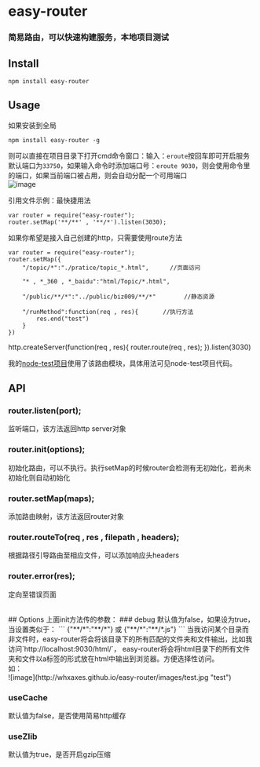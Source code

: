 # easy-router

### 简易路由，可以快速构建服务，本地项目测试

## Install
    npm install easy-router

## Usage
如果安装到全局
```
npm install easy-router -g
```
则可以直接在项目目录下打开cmd命令窗口：输入：`eroute`按回车即可开启服务<br>
默认端口为`33750`，如果输入命令时添加端口号：`eroute 9030`，则会使用命令里的端口，如果当前端口被占用，则会自动分配一个可用端口<br>
![image](http://whxaxes.github.io/easy-router/images/test2.jpg "test")


引用文件示例：最快捷用法
```
var router = require("easy-router");
router.setMap('**/**' , '**/*').listen(3030);
```

如果你希望是接入自己创建的http，只需要使用route方法  
```
var router = require("easy-router");
router.setMap({
    "/topic/*":"./pratice/topic_*.html",      //页面访问

    "* , *_360 , *_baidu":"html/Topic/*.html",

    "/public/**/*":"../public/biz009/**/*"        //静态资源

    "/runMethod":function(req , res){       //执行方法
        res.end("test")
    }
})
```
http.createServer(function(req , res){
    router.route(req , res);
}).listen(3030)

我的[node-test项目](https://github.com/whxaxes/node-test)使用了该路由模块，具体用法可见node-test项目代码。

## API
### router.listen(port);
监听端口，该方法返回http server对象

### router.init(options);
初始化路由，可以不执行。执行setMap的时候router会检测有无初始化，若尚未初始化则自动初始化

### router.setMap(maps);
添加路由映射，该方法返回router对象

### router.routeTo(req , res , filepath , headers);
根据路径引导路由至相应文件，可以添加响应头headers

### router.error(res);
定向至错误页面

<br>
## Options
上面init方法传的参数：
### debug
默认值为false，如果设为true，当设置类似于：
```
{"**/*":"**/*"} 或 {"**/*":"**/*.js"}
```
当我访问某个目录而非文件时，easy-router将会将该目录下的所有匹配的文件夹和文件输出，比如我访问`http://localhost:9030/html/`，
easy-router将会将html目录下的所有文件夹和文件以a标签的形式放在html中输出到浏览器。方便选择性访问。<br>
如：<br>
![image](http://whxaxes.github.io/easy-router/images/test.jpg "test")



### useCache
默认值为false，是否使用简易http缓存

### useZlib
默认值为true，是否开启gzip压缩
